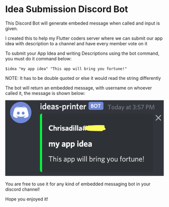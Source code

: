 # Idea Submission Discord Bot

This Discord Bot will generate embeded message when called and input is given.

I created this to help my Flutter coders server where we can submit our app idea with description to a channel and have every member vote on it

To submit your App Idea and writing Descriptions using the bot command, you must do it command below:

`$idea "my app idea" "This app will bring you fortune!"`

NOTE: It has to be double quoted or else it would read the string differently

The bot will return an embedded message, with username on whoever called it, the message is shown below:

 
![alt text](https://github.com/xopherw/idea-submission-discord-bot/blob/main/Screenshot%202020-12-30%20at%204.02.24%20PM.png)


You are free to use it for any kind of embedded messaging bot in your discord channel! 

Hope you enjoyed it!
